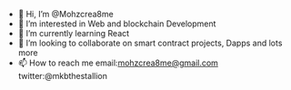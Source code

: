 - 👋 Hi, I’m @Mohzcrea8me
- 👀 I’m interested in Web and blockchain Development
- 🌱 I’m currently learning React
- 💞️ I’m looking to collaborate on smart contract projects, Dapps and lots more
- 📫 How to reach me email:mohzcrea8me@gmail.com twitter:@mkbthestallion

<!---
Mohzcrea8me/Mohzcrea8me is a ✨ special ✨ repository because its `README.md` (this file) appears on your GitHub profile.
You can click the Preview link to take a look at your changes.
--->
